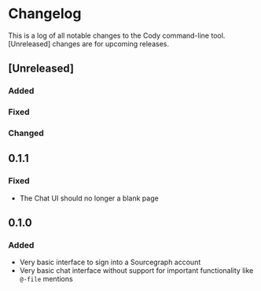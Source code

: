 # Changelog

This is a log of all notable changes to the Cody command-line tool. [Unreleased] changes are for upcoming releases.

## [Unreleased]

### Added

### Fixed

### Changed

## 0.1.1

### Fixed

- The Chat UI should no longer a blank page

## 0.1.0

### Added

- Very basic interface to sign into a Sourcegraph account
- Very basic chat interface without support for important functionality like `@-file` mentions

